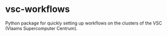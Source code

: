 # vsc-workflows
Python package for quickly setting up workflows on the clusters of the VSC (Vlaams Supercomputer Centrum).
